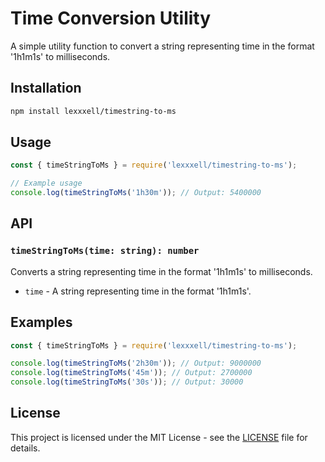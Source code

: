 # Time Conversion Utility

A simple utility function to convert a string representing time in the format '1h1m1s' to milliseconds.

## Installation

```sh
npm install lexxxell/timestring-to-ms
```

## Usage

```javascript
const { timeStringToMs } = require('lexxxell/timestring-to-ms');

// Example usage
console.log(timeStringToMs('1h30m')); // Output: 5400000
```

## API

### `timeStringToMs(time: string): number`

Converts a string representing time in the format '1h1m1s' to milliseconds.

- `time` - A string representing time in the format '1h1m1s'.

## Examples

```javascript
const { timeStringToMs } = require('lexxxell/timestring-to-ms');

console.log(timeStringToMs('2h30m')); // Output: 9000000
console.log(timeStringToMs('45m')); // Output: 2700000
console.log(timeStringToMs('30s')); // Output: 30000
```

## License

This project is licensed under the MIT License - see the [LICENSE](LICENSE) file for details.
